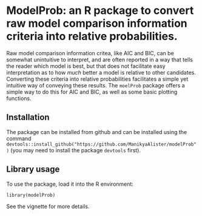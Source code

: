 # ModelProb: an R package to convert raw model comparison information criteria into relative probabilities. 

Raw model comparison information critea, like AIC and BIC, can be somewhat unintuitive to interpret, and are often reported in a way that tells the reader which model is best, but that does not facilitate easy interpretation as to how *much* better a model is relative to other candidates. Converting these criteria into relative probabilities facilitates a simple yet intuitive way of conveying these results. The ``moelProb`` package offers a simple way to do this for AIC and BIC, as well as some basic plotting functions. 
## Installation

The package can be installed from github and can be installed using the command ``devtools::install_github("https://github.com/ManikyaAlister/modelProb")`` (you may need to install the package ``devtools`` first).


## Library usage

To use the package, load it into the R environment:

```{r}
library(modelProb)
```
See the vignette for more details. 
